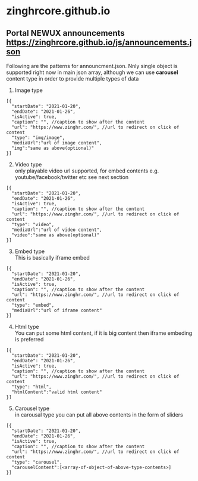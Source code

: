 # zinghrcore.github.io

## Portal NEWUX announcements https://zinghrcore.github.io/js/announcements.json

Following are the patterns for announcment.json.
Nnly single object is supported right now in main json array, although we can use **carousel** content type in order to provide multiple types of data

1. Image type

```
[{
  "startDate": "2021-01-20",
  "endDate": "2021-01-26",
  "isActive": true,
  "caption": "", //caption to show after the content
  "url": "https://www.zinghr.com/", //url to redirect on click of content
  "type": "img/image",
  "mediaUrl":"url of image content",
  "img":"same as above(optional)"
}]
```

2. Video type <br/>
only playable video url supported, for embed contents e.g. youtube/facebook/twitter etc see next section

```
[{
  "startDate": "2021-01-20",
  "endDate": "2021-01-26",
  "isActive": true,
  "caption": "", //caption to show after the content
  "url": "https://www.zinghr.com/", //url to redirect on click of content
  "type": "video",
  "mediaUrl":"url of video content",
  "video":"same as above(optional)"
}]
```

3. Embed type <br/>
This is basically iframe embed

```
[{
  "startDate": "2021-01-20",
  "endDate": "2021-01-26",
  "isActive": true,
  "caption": "", //caption to show after the content
  "url": "https://www.zinghr.com/", //url to redirect on click of content
  "type": "embed",
  "mediaUrl":"url of iframe content"
}]
```
4. Html type <br/>
You can put some html content, if it is big content then iframe embeding is preferred
```
[{
  "startDate": "2021-01-20",
  "endDate": "2021-01-26",
  "isActive": true,
  "caption": "", //caption to show after the content
  "url": "https://www.zinghr.com/", //url to redirect on click of content
  "type": "html",
  "htmlContent":"valid html content"
}]
```
5. Carousel type <br/>
in carousal type you can put all above contents in the form of sliders

```
[{
  "startDate": "2021-01-20",
  "endDate": "2021-01-26",
  "isActive": true,
  "caption": "", //caption to show after the content
  "url": "https://www.zinghr.com/", //url to redirect on click of content
  "type": "carousel",
  "carouselContent":[<array-of-object-of-above-type-contents>]
}]
```
